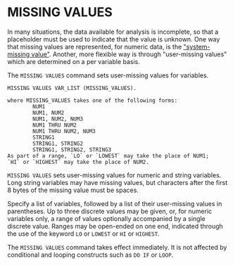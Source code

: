 # MISSING VALUES

In many situations, the data available for analysis is incomplete, so
that a placeholder must be used to indicate that the value is unknown.
One way that missing values are represented, for numeric data, is the
["system-missing value"](../../language/basics/missing-values.html).
Another, more flexible way is through "user-missing values" which are
determined on a per variable basis.

The `MISSING VALUES` command sets user-missing values for variables.

```
MISSING VALUES VAR_LIST (MISSING_VALUES).

where MISSING_VALUES takes one of the following forms:
        NUM1
        NUM1, NUM2
        NUM1, NUM2, NUM3
        NUM1 THRU NUM2
        NUM1 THRU NUM2, NUM3
        STRING1
        STRING1, STRING2
        STRING1, STRING2, STRING3
As part of a range, `LO` or `LOWEST` may take the place of NUM1;
`HI` or `HIGHEST` may take the place of NUM2.
```

`MISSING VALUES` sets user-missing values for numeric and string
variables.  Long string variables may have missing values, but
characters after the first 8 bytes of the missing value must be
spaces.

Specify a list of variables, followed by a list of their user-missing
values in parentheses.  Up to three discrete values may be given, or,
for numeric variables only, a range of values optionally accompanied
by a single discrete value.  Ranges may be open-ended on one end,
indicated through the use of the keyword `LO` or `LOWEST` or `HI` or
`HIGHEST`.

The `MISSING VALUES` command takes effect immediately.  It is not
affected by conditional and looping constructs such as `DO IF` or
`LOOP`.

